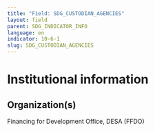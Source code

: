 ```yaml
---
title: "Field: SDG_CUSTODIAN_AGENCIES"
layout: field
parent: SDG_INDICATOR_INFO
language: en
indicator: 10-6-1
slug: SDG_CUSTODIAN_AGENCIES
---
```

# Institutional information

## Organization(s)

Financing for Development Office, DESA (FFDO)